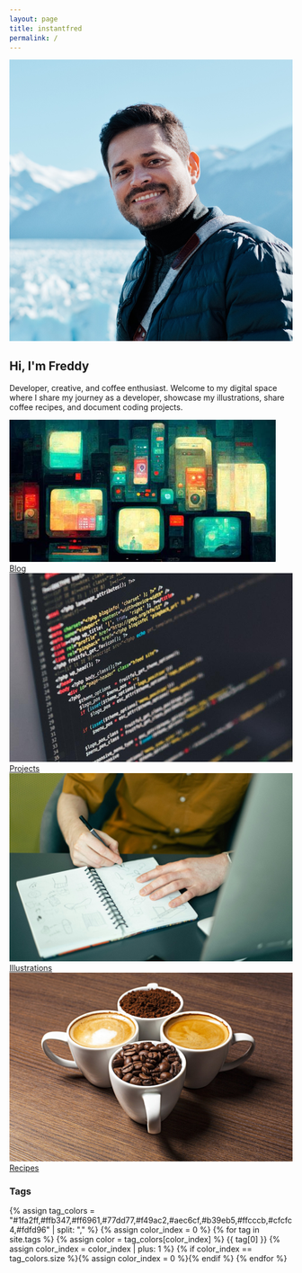 ```yaml
---
layout: page
title: instantfred
permalink: /
---
```


<div class="profile-card large">
  <img src="/assets/images/profile.png" alt="Freddy's profile picture" class="profile-pic">
  <h2>Hi, I'm Freddy</h2>
  <p>Developer, creative, and coffee enthusiast. Welcome to my digital space where I share my journey as a developer, showcase my illustrations, share coffee recipes, and document coding projects.</p>
  <div class="profile-links">
    <a href="mailto:devfreddy@duck.com" title="Email"><i class="fa fa-envelope"></i></a>
    <a href="https://github.com/instantfred" target="_blank" title="GitHub"><i class="fab fa-github"></i></a>
    <a href="https://twitter.com/instantfred" target="_blank" title="Twitter"><i class="fab fa-twitter"></i></a>
  </div>
</div>

<div class="explore-grid">
  <a href="/blog/" class="explore-card">
    <img src="/assets/images/explore-blog.jpeg" alt="Blog">
    <span class="explore-label">Blog</span>
  </a>
  <a href="/projects/" class="explore-card">
    <img src="/assets/images/explore-projects.jpg" alt="Projects">
    <span class="explore-label">Projects</span>
  </a>
  <a href="/art/" class="explore-card">
    <img src="/assets/images/explore-art.jpg" alt="Art">
    <span class="explore-label">Illustrations</span>
  </a>
  <a href="/recipes/" class="explore-card">
    <img src="/assets/images/explore-recipes.jpg" alt="Recipes">
    <span class="explore-label">Recipes</span>
  </a>
</div>

<div class="tag-cloud">
  <h3>Tags</h3>
  {% assign tag_colors = "#1fa2ff,#ffb347,#ff6961,#77dd77,#f49ac2,#aec6cf,#b39eb5,#ffcccb,#cfcfc4,#fdfd96" | split: "," %}
  {% assign color_index = 0 %}
  {% for tag in site.tags %}
    {% assign color = tag_colors[color_index] %}
    <span class="tag-label" style="background-color: {{ color }};">{{ tag[0] }}</span>
    {% assign color_index = color_index | plus: 1 %}
    {% if color_index == tag_colors.size %}{% assign color_index = 0 %}{% endif %}
  {% endfor %}
</div>
